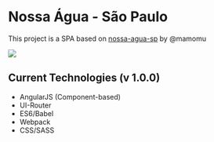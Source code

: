 # Nossa Água - São Paulo

This project is a SPA based on [nossa-agua-sp](https://github.com/mamomu/nossa-agua-sp) by @mamomu

![](https://rafaell-lycan.com/nossa-agua/public/assets/images/facebook.png)

## Current Technologies (v 1.0.0)

- AngularJS (Component-based)
- UI-Router
- ES6/Babel
- Webpack
- CSS/SASS
